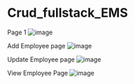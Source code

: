 # Crud_fullstack_EMS

Page 1
![image](https://github.com/Architha10/Crud_fullstack_EMS/assets/100986672/fb5d5710-eda7-4569-951e-de169539ff30)

Add Employee page
![image](https://github.com/Architha10/Crud_fullstack_EMS/assets/100986672/900fb0d7-0dc6-4d9f-932e-f1494e0c788d)

Update Employee page
![image](https://github.com/Architha10/Crud_fullstack_EMS/assets/100986672/f3059b0b-d361-4746-9291-f40aa2a8fa44)

View Employee Page
![image](https://github.com/Architha10/Crud_fullstack_EMS/assets/100986672/976fdc89-d4ae-4424-aa90-9976b0facc4f)


